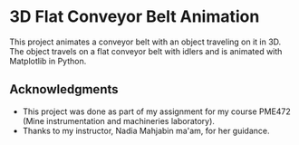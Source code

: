 # 3D Flat Conveyor Belt Animation
This project animates a conveyor belt with an object traveling on it in 3D. The object travels on a flat conveyor belt with idlers and is animated with Matplotlib in Python.

## Acknowledgments
- This project was done as part of my assignment for my course PME472 (Mine instrumentation and machineries laboratory).
- Thanks to my instructor, Nadia Mahjabin ma'am, for her guidance.
